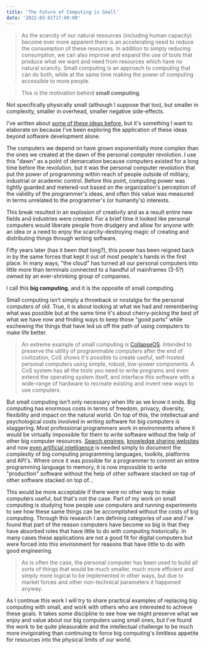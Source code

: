 ```yaml
---
title: 'The Future of Computing is Small'
date: '2022-03-01T17:00:00'
---
```


> As the scarcity of our natural resources (including human capacity) become ever more apparent there is an accelerating need to reduce the consumption of these resources.  In addition to simply reducing consumption, we can also improve and expand the use of tools that produce what we want and need from resources which have no natural scarcity. Small computing is an approach to computing that can do both, while at the same time making the power of computing accessible to more people.

> This is the motivation behind **small computing**.

Not specifically physically small (although I suppose that too), but smaller in complexity, smaller in overhead, smaller negative side-effects.

I've written about [some of these ideas before](https://www.jasongullickson.com/posts/human-scale-software), but it's something I want to elaborate on because I've been exploring the application of these ideas beyond software development alone.

The computers we depend on have grown exponentially more complex than the ones we created at the dawn of the personal computer revolution.  I use this "dawn" as a point of demarcation because computers existed for a long time before the revolution, but it was the personal computer revolution that put the power of programming within reach of people outside of military, industrial or academic control.  Before this point, computing power was tightly guarded and metered-out based on the organization's perception of the validity of the programmer's ideas, and often this value was measured in terms unrelated to the programmer's (or humanity's) interests.

This break resulted in an explosion of creativity and as a result entire new fields and industries were created.  For a brief time it looked like personal computers would liberate people from drudgery and allow for anyone with an idea or a need to enjoy the scarcity-destroying magic of creating and distributing things through writing software.

Fifty years later (has it been *that* long?), this power has been reigned back in by the same forces that kept it out of most people's hands in the first place.  In many ways, "the cloud" has turned all our personal computers into little more than terminals connected to a handful of mainframes (3-5?) owned by an ever-shrinking group of companies.

I call this **big computing**, and it is the opposite of small computing.

Small computing isn't simply a throwback or nostalgia for the personal computers of old.  True, it is about looking at what we had and remembering what was possible but at the same time it's about cherry-picking the best of what we have now and finding ways to keep those "good parts" while eschewing the things that have led us off the path of using computers to make life better.

> An extreme example of small computing is [CollapseOS](http://collapseos.org/).  Intended to preserve the utility of programmable computers after the end of civilization, CoS shows it's possible to create useful, self-hosted personal computers using simple, robust, low-power components.  A CoS system has all the tools you need to write programs and even extend the operating system itself, and interface this software with a wide-range of hardware to recreate existing and invent new ways to use computers.

But small computing isn't only necessary when life as we know it ends.  Big computing has enormous costs in terms of freedom, privacy, diversity, flexibility and impact on the natural world.  On top of this, the intellectual and psychological costs involved in writing software for big computers is staggering.  Most professional programmers work in environments where it would be virtually impossible for them to write software without the help of other big computer resources.  [Search engines](https://google.com), [knowledge sharing websites](https://stackoverflow.com/) and now [even artificial intelligence](https://copilot.github.com/) is needed simply to document the complexity of big computing programming languages, toolkits, platforms and API's.  Where once it was possible for a programmer to commit an entire programming language to memory, it is now impossible to write "production" software without the help of other software stacked on top of other software stacked on top of...

This would be more acceptable if there were no other way to make computers useful, but that's not the case.  Part of my work on small computing is studying how people use computers and running experiments to see how these same things can be accomplished without the costs of big computing.  Through this research I am defining categories of use and I've found that part of the reason computers have become so big is that they have absorbed roles that have little to do with computing historically.  In many cases these applications are not a good fit for digital computers but were forced into this environment for reasons that have little to do with good engineering.  

> As is often the case, the personal computer has been used to build all sorts of things that would be much smaller, much more efficient and simply more logical to be implemented in other ways, but due to market forces and other non-technical parameters it happened anyway.

As I continue this work I will try to share practical examples of replacing big computing with small, and work with others who are interested to achieve these goals.  It takes some discipline to see how we might preserve what we enjoy and value about our big computers using small ones, but I've found the work to be quite pleasurable and the intellectual challenge to be much more invigorating than continuing to force big computing's limitless appetite for resources into the physical limits of our world.